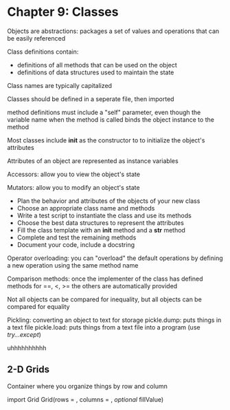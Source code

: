 # Chapter 9: Classes

Objects are abstractions: packages a set of values and operations that can be easily referenced

Class definitions contain:
* definitions of all methods that can be used on the object
* definitions of data structures used to maintain the state

Class names are typically capitalized

Classes should be defined in a seperate file, then imported

method definitions must include a "self" parameter, even though the variable name when the method is called binds the object instance to the method

Most classes include __init__ as the constructor to to initialize the object's attributes

Attributes of an object are represented as instance variables

Accessors: allow you to view the object's state

Mutators: allow you to modify an object's state

* Plan the behavior and attributes of the objects of your new class
* Choose an appropriate class name and methods
* Write a test script to instantiate the class and use its methods
* Choose the best data structures to represent the attributes
* Fill the class template with an __init__ method and a __str__ method
* Complete and test the remaining methods
* Document your code, include a docstring

Operator overloading: you can "overload" the default operations by defining a new operation using the same method name

Comparison methods: once the implementer of the class has defined methods for ==, <, >= the others are automatically provided

Not all objects can be compared for inequality, but all objects can be compared for equality 

Pickling: converting an object to text for storage
pickle.dump: puts things in a text file
pickle.load: puts things from a text file into a program (use *try...except*)

uhhhhhhhhhh

## 2-D Grids

Container where you organize things by row and column

import Grid
Grid(rows = , columns = , *optional* fillValue)

